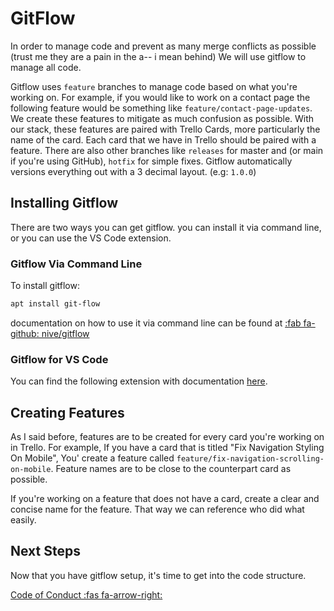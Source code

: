 # GitFlow

In order to manage code and prevent as many merge conflicts as possible (trust me they are a pain in the a-- i mean behind) We will use gitflow to manage all code. 

Gitflow uses `feature` branches to manage code based on what you're working on. For example, if you would like to work on a contact page the following feature would be something like `feature/contact-page-updates`. We create these features to mitigate as much confusion as possible. With our stack, these features are paired with Trello Cards, more particularly the name of the card. Each card that we have in Trello should be paired with a feature. There are also other branches like `releases` for master and (or main if you're using GitHub), `hotfix` for simple fixes. Gitflow automatically versions everything out with a 3 decimal layout. (e.g: `1.0.0`)

## Installing Gitflow

There are two ways you can get gitflow. you can install it via command line, or you can use the VS Code extension. 

### Gitflow Via Command Line
To install gitflow:

``` bash
apt install git-flow
```

documentation on how to use it via command line can be found at [:fab fa-github: nive/gitflow](https://github.com/nvie/gitflow/blob/develop/README.mdown)

### Gitflow for VS Code

You can find the following extension with documentation [here](https://marketplace.visualstudio.com/items?itemName=vector-of-bool.gitflow).

## Creating Features

As I said before, features are to be created for every card you're working on in Trello. For example, If you have a card that is titled "Fix Navigation Styling On Mobile", You' create a feature called `feature/fix-navigation-scrolling-on-mobile`. Feature names are to be close to the counterpart card as possible.

If you're working on a feature that does not have a card, create a clear and concise name for the feature. That way we can reference who did what easily.

## Next Steps
Now that you have gitflow setup, it's time to get into the code structure.

[Code of Conduct :fas fa-arrow-right:](/docs/code_of_conduct.md)